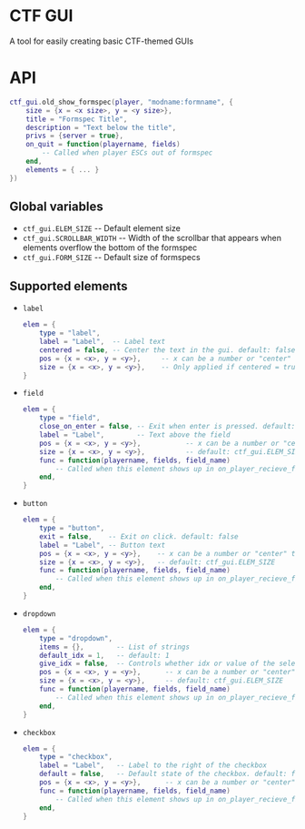 # CTF GUI

A tool for easily creating basic CTF-themed GUIs

# API

```lua
ctf_gui.old_show_formspec(player, "modname:formname", {
	size = {x = <x size>, y = <y size>},
	title = "Formspec Title",
	description = "Text below the title",
	privs = {server = true},
	on_quit = function(playername, fields)
		-- Called when player ESCs out of formspec
	end,
	elements = { ... }
})
```

## Global variables

* `ctf_gui.ELEM_SIZE`       -- Default element size
* `ctf_gui.SCROLLBAR_WIDTH` -- Width of the scrollbar that appears when elements overflow the bottom of the formspec
* `ctf_gui.FORM_SIZE`       -- Default size of formspecs

## Supported elements

* `label`
	```lua
	elem = {
		type = "label",
		label = "Label",  -- Label text
		centered = false, -- Center the text in the gui. default: false
		pos = {x = <x>, y = <y>},     -- x can be a number or "center" to center in the formspec
		size = {x = <x>, y = <y>},    -- Only applied if centered = true. Bounds of the area the label is centered in. default: ctf_gui.ELEM_SIZE
	}
	```
* `field`
	```lua
	elem = {
		type = "field",
		close_on_enter = false, -- Exit when enter is pressed. default: false
		label = "Label",        -- Text above the field
		pos = {x = <x>, y = <y>},           -- x can be a number or "center" to center in the formspec
		size = {x = <x>, y = <y>},          -- default: ctf_gui.ELEM_SIZE
		func = function(playername, fields, field_name)
			-- Called when this element shows up in on_player_recieve_fields
		end,
	}
	```
* `button`
	```lua
	elem = {
		type = "button",
		exit = false,    -- Exit on click. default: false
		label = "Label", -- Button text
		pos = {x = <x>, y = <y>},    -- x can be a number or "center" to center in the formspec
		size = {x = <x>, y = <y>},   -- default: ctf_gui.ELEM_SIZE
		func = function(playername, fields, field_name)
			-- Called when this element shows up in on_player_recieve_fields
		end,
	}
	```
* `dropdown`
	```lua
	elem = {
		type = "dropdown",
		items = {},        -- List of strings
		default_idx = 1,   -- default: 1
		give_idx = false,  -- Controls whether idx or value of the selected string is passed to fields. default: false
		pos = {x = <x>, y = <y>},      -- x can be a number or "center" to center in the formspec
		size = {x = <x>, y = <y>},     -- default: ctf_gui.ELEM_SIZE
		func = function(playername, fields, field_name)
			-- Called when this element shows up in on_player_recieve_fields
		end,
	}
	```
* `checkbox`
	```lua
	elem = {
		type = "checkbox",
		label = "Label",   -- Label to the right of the checkbox
		default = false,   -- Default state of the checkbox. default: false
		pos = {x = <x>, y = <y>},      -- x can be a number or "center" to center in the formspec
		func = function(playername, fields, field_name)
			-- Called when this element shows up in on_player_recieve_fields
		end,
	}

